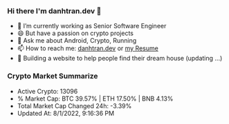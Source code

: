 ### Hi there I'm danhtran.dev 👋

- 🔭 I’m currently working as Senior Software Engineer
- 😄 But have a passion on crypto projects
- 💬 Ask me about Android, Crypto, Running 
- 📫 How to reach me: <a href="https://danhtran.dev" target="_blank">danhtran.dev</a> or <a href="Developer-Resume.pdf" target="_blank">my Resume</a>
- 🌱 Building a website to help people find their dream house (updating ...)

### Crypto Market Summarize
- Active Crypto: 13096
- % Market Cap: BTC 39.57% | ETH 17.50% | BNB 4.13%
- Total Market Cap Changed 24h: -3.39%
- Updated At: 8/1/2022, 9:16:36 PM
